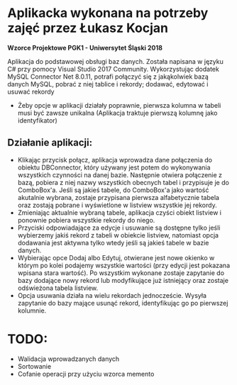 # Aplikacka wykonana na potrzeby zajęć przez **Łukasz Kocjan**
**Wzorce Projektowe PGK1 - Uniwersytet Śląski 2018**

Aplikacja do podstawowej obsługi baz danych.
Została napisana w języku C# przy pomocy Visual Studio 2017 Community.
Wykorzystując dodatek MySQL Connector Net 8.0.11, potrafi połączyć się z jakąkolwiek bazą danych MySQL, pobrać z niej tablice i rekordy; dodawać, edytować i usuwać rekordy
* Żeby opcje w aplikacji działały poprawnie, pierwsza kolumna w tabeli musi być zawsze unikalna (Aplikacja traktuje pierwszą kolumnę jako identyfikator)

## Działanie aplikacji:
* Klikając przycisk połącz, aplikacja wprowadza dane połączenia do obiektu DBConnector, który używany jest potem do wykonywania wszystkich czynności na danej bazie. Następnie otwiera połączenie z bazą, pobiera z niej nazwy wszystkich obecnych tabel i przypisuje je do ComboBox'a. Jeśli są jakieś tabele, do ComboBox'a jako wartość akutalnie wybrana, zostaje przypisana pierwsza alfabetycznie tabela oraz zostają pobrane i wyświetlone w listview wszystkie jej rekordy.
* Zmieniając aktualnie wybraną tabele, aplikacja czyści obiekt listview i ponownie pobiera wszystkie rekordy do niego.
* Przyciski odpowiadające za edycje i usuwanie są dostępne tylko jeśli wybierzemy jakiś rekord z tabeli w obiekcie listview, natomiast opcja dodawania jest aktywna tylko wtedy jeśli są jakieś tabele w bazie danych.
* Wybierając opce Dodaj albo Edytuj, otwierane jest nowe okienko w którym po kolei podajemy wszystkie wartości (przy edycji jest pokazana wpisana stara wartość). Po wszystkim wykonane zostaje zapytanie do bazy dodające nowy rekord lub modyfikujące już istniejący oraz zostaje odświeżona tabela listview.
* Opcja usuwania działa na wielu rekordach jednoczeście. Wysyła zapytanie do bazy mające usunąć rekord, identyfikując go po pierwszej kolumnie.

# TODO:

* Walidacja wprowadzanych danych
* Sortowanie
* Cofanie operacji przy użyciu wzorca memento